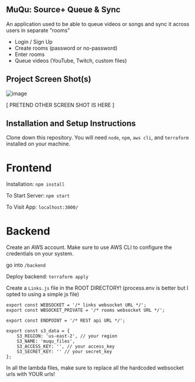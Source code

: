 ## MuQu: Source+ Queue & Sync

An application used to be able to queue videos or songs and sync it across users in separate "rooms"

* Login / Sign Up
* Create rooms (password or no-password)
* Enter rooms
* Queue videos (YouTube, Twitch, custom files)

## Project Screen Shot(s)

![image](https://github.com/user-attachments/assets/610d25fd-c942-405c-99f6-4a6717df1ee9)

[ PRETEND OTHER SCREEN SHOT IS HERE ]

## Installation and Setup Instructions

Clone down this repository. You will need `node`, `npm`, `aws cli`, and `terraform` installed on your machine.  

# Frontend
Installation:
`npm install`  

To Start Server:
`npm start`  

To Visit App:
`localhost:3000/`  

# Backend

Create an AWS account. Make sure to use AWS CLI to configure the credentials on your system.

go into `/backend`

Deploy backend:
`terraform apply`

Create a `Links.js` file in the ROOT DIRECTORY! (process.env is better but I opted to using a simple js file)
```
export const WEBSOCKET = '/* links websocket URL */';
export const WBSOCKET_PRIVATE = '/* rooms websocket URL */';

export const ENDPOINT = '/* REST api URL */';

export const s3_data = {
    S3_REGION: 'us-east-2', // your region
    S3_NAME: 'muqu_files',
    S3_ACCESS_KEY: '', // your access_key
    S3_SECRET_KEY: '' // your secret_key
};
```
In all the lambda files, make sure to replace all the hardcoded websocket urls with YOUR urls!
